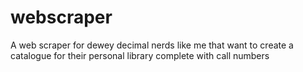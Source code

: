 # webscraper
A web scraper for dewey decimal nerds like me that want to create a catalogue for their personal library complete with call numbers
